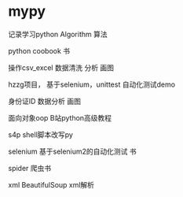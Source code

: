 # mypy
记录学习python
Algorithm 算法

python coobook 书

操作csv_excel 数据清洗 分析 画图

hzzg项目， 基于selenium，unittest 自动化测试demo

身份证ID    数据分析 画图

面向对象oop B站python高级教程

s4p  shell脚本改写py

selenium  基于selenium2的自动化测试 书

spider  爬虫书

xml    BeautifulSoup xml解析



